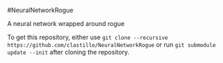 #NeuralNetworkRogue

A neural network wrapped around rogue

To get this repository, either use `git clone --recursive https://github.com/clastillo/NeuralNetworkRogue` or run `git submodule update --init` after cloning the repository.
